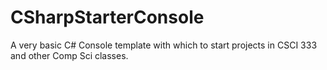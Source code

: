 # CSharpStarterConsole
A very basic C# Console template with which to start projects in CSCI 333 and other Comp Sci classes.
